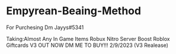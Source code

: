# Empyrean-Beaing-Method
For Purchesing Dm Jayys#5341

Taking:Almost Any In Game Items
Robux
Nitro
Server Boost
Roblox Giftcards
V3 OUT NOW DM ME TO BUY!!! 2/9/2023 (V3 Realease)
